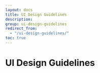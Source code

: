 ```yaml
---
layout: docs
title: UI Design Guidelines
description:
group: ui-design-guidelines
redirect_from:
  - "/ui-design-guidelines/"
toc: true
---
```


# UI Design Guidelines